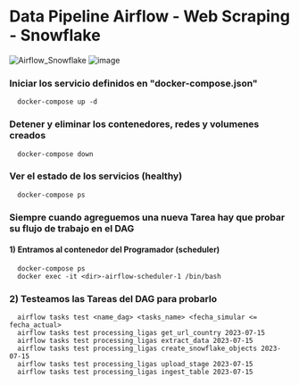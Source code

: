 # Data Pipeline Airflow - Web Scraping - Snowflake
![Airflow_Snowflake](https://github.com/CarlosGil2001/data-pipelines-apache-airflow/assets/101606140/c96b8cbf-0773-4e2e-9073-254e4a74fabe)
![image](https://github.com/CarlosGil2001/data-pipelines-apache-airflow/assets/101606140/769d7fa7-da0b-49df-bbf5-e10aa32ab13d)

### Iniciar los servicio definidos en "docker-compose.json"
      docker-compose up -d

### Detener y eliminar los contenedores, redes y volumenes creados
      docker-compose down

### Ver el estado de los servicios (healthy)
      docker-compose ps


### Siempre cuando agreguemos una nueva Tarea hay que probar su flujo de trabajo en el DAG

#### 1) Entramos al contenedor del Programador (scheduler)
      docker-compose ps
      docker exec -it <dir>-airflow-scheduler-1 /bin/bash

### 2) Testeamos las Tareas del DAG para probarlo
      airflow tasks test <name_dag> <tasks_name> <fecha_simular <= fecha_actual>
      airflow tasks test processing_ligas get_url_country 2023-07-15
      airflow tasks test processing_ligas extract_data 2023-07-15
      airflow tasks test processing_ligas create_snowflake_objects 2023-07-15
      airflow tasks test processing_ligas upload_stage 2023-07-15
      airflow tasks test processing_ligas ingest_table 2023-07-15
